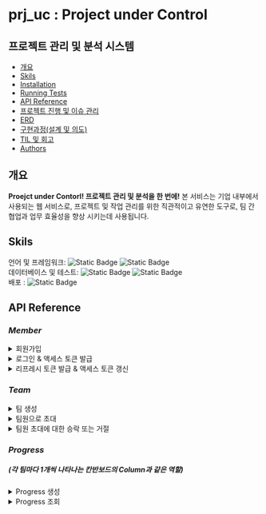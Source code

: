 # prj_uc : Project under Control
## 프로젝트 관리 및 분석 시스템
- [개요](#개요)
- [Skils](#skils)
- [Installation](#Installation)
- [Running Tests](#running-tests)
- [API Reference](#api-reference)
- [프로젝트 진행 및 이슈 관리](#프로젝트-진행-및-이슈-관리)
- [ERD](#ERD)
- [구현과정(설계 및 의도)](#구현과정(설계-및-의도))
- [TIL 및 회고](#til-및-회고)
- [Authors](#authors)
## 개요
**Proejct under Contorl! 프로젝트 관리 및 분석을 한 번에!** 본 서비스는 기업 내부에서 사용되는 웹 서비스로, 프로젝트 및 작업 관리를 위한 직관적이고 유연한 도구로, 팀 간 협업과 업무 효율성을 향상 시키는데 사용됩니다. <br/>

## Skils
언어 및 프레임워크: ![Static Badge](https://img.shields.io/badge/Java-17-darkgreen) ![Static Badge](https://img.shields.io/badge/Spring_boot-REST-darkgreen)<br/>
데이터베이스 및 테스트: ![Static Badge](https://img.shields.io/badge/h2-2.1.214-blue) ![Static Badge](https://img.shields.io/badge/JUnit-red) <br/>
배포 : ![Static Badge](https://img.shields.io/badge/Gradle-039BC6) <br/>

## API Reference
### _Member_
<details>
<summary>회원가입</summary>

#### Request
```javascript
  POST /api/members/sign-up
```
```http
Content-Type: application/json

{
    "name": "tester1",
    "password": "asdf1234",
    "email": "tester1@email.com",
    "authority": "ROLE_MEMBER"
}
```
#### Response
```http
HTTP/1.1 201
Content-Type: application/json

{
    "memberInfo": null,
    "status": 201,
    "message": "성공적으로 회원가입 되셨습니다."
}
```
</details>
<details>
<summary>로그인 & 액세스 토큰 발급 </summary>

#### Request
```javascript
  POST /api/members/sign-in
```
```http
Content-Type: application/json

{
    "name": "tester1",
    "password": "asdf1234"
}
```

#### Response
```http
    HTTP/1.1 200
    Content-Type: application/json

{
    "accessToken": "eyJhbGciOiJIUzI1NiJ9.eyJzdWIiOiJ0ZXN0ZXIxIiwiZXhwIjoxNzAwMzI5NTI4LCJpYXQiOjE3MDAzMjc3MjgsImF1dGhvcml0aWVzIjoiUk9MRV9NRU1CRVIiLCJuYW1lIjoidGVzdGVyMSJ9.gBERUQJ9zGkJcWdxehqw9MXCY7hRTR98CeXJZpsgvRU"
}
```
</details>
<details>
<summary>리프레시 토큰 발급 & 액세스 토큰 갱신 </summary>

#### Request
```javascript
  POST /api/members/refresh
```
```http
Content-Type: application/json

{
    "refreshToken": "eyJhbGciOiJIUzI1NiJ9.eyJzdWIiOiJ0ZXN0ZXIxIiwiZXhwIjoxNzAwMzExNzM4LCJpYXQiOjE3MDAzMDk5MzgsIm5hbWUiOiJ0ZXN0ZXIxIiwiYXV0aG9yaXRpZXMiOiJST0xFX01FTUJFUiJ9.XRxWNeFYMBq9_CDO2qVm_zRpC4-Uem2ytpSBt0GJVsM"
}
```

#### Response
```http
    HTTP/1.1 200
    Content-Type: application/json

{
    "accessToken": "eyJhbGciOiJIUzI1NiJ9.eyJzdWIiOiJ0ZXN0ZXIxIiwiZXhwIjoxNzAwMzExNzk1LCJpYXQiOjE3MDAzMDk5OTUsIm5hbWUiOiJ0ZXN0ZXIxIiwiYXV0aG9yaXRpZXMiOiJST0xFX01FTUJFUiJ9.olSJWEcCp0OQp8PAQmfoKFIYJeLIwfWv0Ox8F4LEis8"
}
```
</details>

### _Team_
<details>
<summary>팀 생성 </summary>

#### Request
```javascript
  POST /api/teams/create
```
```http
Content-Type: application/json

{
    "name": "first_team",
    "kanban": "first_kanban"
}
```

#### Response
```http
    HTTP/1.1 201
    Content-Type: application/json

{
    "status": 201,
    "message": "팀 first_team이 성공적으로 생성되었습니다."
}
```
</details>
<details>
<summary>팀원으로 초대 </summary>

#### Request
```javascript
  POST /api/teams/{teamId}/invite
```

| Path | Type   | Description             |
|:-----|:-------|:------------------------|
| `id` | `Long` | **Required**. Team's ID |

Query Parameter

| Key               | Value type  | Value Description           |
|:------------------|:------------|:----------------------------|
| invitedMemberName | `String`    | **Required**. Member's name |


#### Response
```http
    HTTP/1.1 200
    Content-Type: text/plain;charset=UTF-8

    "member13님을 성공적으로 초대하였습니다."

```
</details>
<details>
<summary>팀원 초대에 대한 승락 또는 거절 </summary>

#### Request
```javascript
  POST /api/teams/{teamId}/invitation/{inviteeId}
```

| Path | Type   | Description             |
|:-----|:-------|:------------------------|
| `id` | `Long` | **Required**. Team's ID |

| Path | Type   | Description                       |
|:-----|:-------|:----------------------------------|
| `id` | `Long` | **Required**. Invited Member's ID |

Query Parameter

| Key    | Value type | Value Description           |
|:-------|:-----------|:----------------------------|
| accept | `boolean`  | **Required**. true or false |


#### Response
```http
    HTTP/1.1 200
    Content-Type: text/plain;charset=UTF-8

    "팀원 초대를 수락하셨습니다." or "팀원 초대를 거절하셨습니다."

```
</details>

### _Progress_
##### (각 팀마다 1개씩 나타나는 칸반보드의 Column과 같은 역할)

<details>
<summary>Progress 생성 </summary>

#### Request
```javascript
  POST /api/teams/{teamId}/progresses/create
```

| Path | Type   | Description             |
|:-----|:-------|:------------------------|
| `id` | `Long` | **Required**. Team's ID |

```http
Content-Type: application/json

{
    "name": "ToDo"
}
```

#### Response
```http
    HTTP/1.1 201
    Content-Type: application/json

{
    "status": 201,
    "message": "<ToDo2> 진행상황이 생성되었습니다."
}
```
</details>
<details>
<summary>Progress 조회 </summary>

#### Request
```javascript
  GET /api/teams/{teamId}/progresses/{progressId}
```

| Path | Type   | Description             |
|:-----|:-------|:------------------------|
| `id` | `Long` | **Required**. Team's ID |


| Path | Type   | Description                |
|:-----|:-------|:---------------------------|
| `id` | `Long` | **Required**. Progress' ID |

#### Response
```http
    HTTP/1.1 200
    Content-Type: application/json

{
    "createdAt": "2023-11-21T23:25:08.71499",
    "updatedAt": "2023-11-21T23:25:08.71499",
    "id": 1,
    "name": "ToDo",
    "numbering": 1,
    "team": {
        "createdAt": "2023-11-21T23:04:33.389576",
        "updatedAt": "2023-11-21T23:04:33.389576",
        "id": 1,
        "name": "team1",
        "kanban": "kanban1",
        "teamSettingList": [
            {
                "createdAt": "2023-11-21T23:04:33.365887",
                "updatedAt": "2023-11-21T23:04:33.365887",
                "id": 1,
                "inviteStatus": "INVITING"
            },
            {
                "createdAt": "2023-11-21T23:04:33.394294",
                "updatedAt": "2023-11-21T23:04:33.394294",
                "id": 5,
                "inviteStatus": "ACCEPTED"
            },
            {
                "createdAt": "2023-11-21T23:04:33.39466",
                "updatedAt": "2023-11-21T23:04:33.39466",
                "id": 6,
                "inviteStatus": "ACCEPTED"
            },
            {
                "createdAt": "2023-11-21T23:04:33.395395",
                "updatedAt": "2023-11-21T23:04:33.395395",
                "id": 7,
                "inviteStatus": "RECEIVED"
            },
            {
                "createdAt": "2023-11-21T23:04:33.396089",
                "updatedAt": "2023-11-21T23:04:33.396089",
                "id": 8,
                "inviteStatus": "REFUSED"
            }
        ]
    },
    "ticketList": []
}
```
</details>